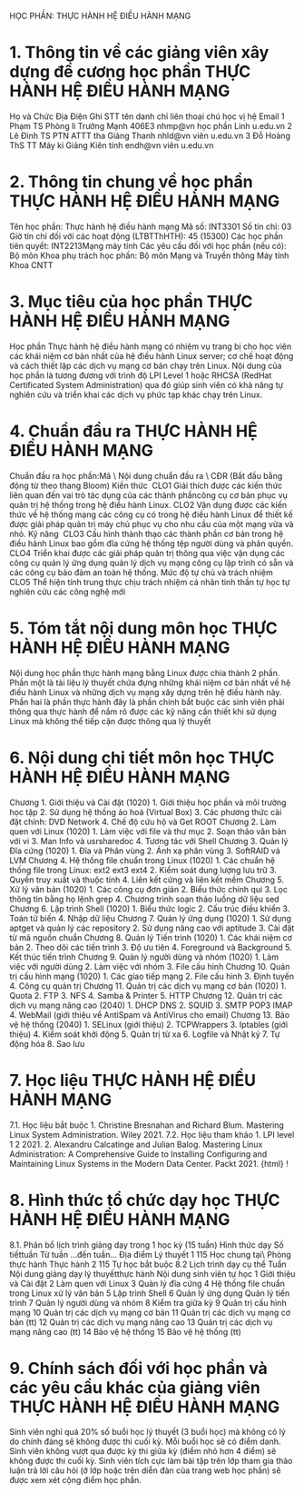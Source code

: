 
HỌC PHẦN: THỰC HÀNH HỆ ĐIỀU HÀNH MẠNG 
# 1. Thông tin về các giảng viên xây dựng đề cương học phần THỰC HÀNH HỆ ĐIỀU HÀNH MẠNG 
Họ và Chức Địa Điện Ghi STT tên danh chỉ liên thoại chú học vị hệ Email 1 Phạm TS Phòng li Trưởng Mạnh 406E3 nhmp\@vn học phần Linh u.edu.vn 2 Lê Đình TS PTN ATTT tha Giảng Thanh nhld\@vn viên u.edu.vn 3 Đỗ Hoàng ThS TT Máy ki Giảng Kiên tính endh\@vn viên u.edu.vn 
# 2. Thông tin chung về học phần THỰC HÀNH HỆ ĐIỀU HÀNH MẠNG 
Tên học phần: Thực hành hệ điều hành mạng Mã số: INT3301 Số tín chỉ: 03 Giờ tín chỉ đối với các hoạt động (LTBTThHTH): 45 (15300) Các học phần tiên quyết: INT2213Mạng máy tính Các yêu cầu đối với học phần (nếu có): Bộ môn Khoa phụ trách học phần: Bộ môn Mạng và Truyền thông Máy tính Khoa CNTT 
# 3. Mục tiêu của học phần THỰC HÀNH HỆ ĐIỀU HÀNH MẠNG 
Học phần Thực hành hệ điều hành mạng có nhiệm vụ trang bị cho học viên các khái niệm cơ bản nhất của hệ điều hành Linux server; cơ chế hoạt động và cách thiết lập các dịch vụ mạng cơ bản chạy trên Linux. Nội dung của học phần là tương đương với trình độ LPI Level 1 hoặc RHCSA (RedHat Certificated System Administration) qua đó giúp sinh viên có khả năng tự nghiên cứu và triển khai các dịch vụ phức tạp khác chạy trên Linux.
# 4. Chuẩn đầu ra THỰC HÀNH HỆ ĐIỀU HÀNH MẠNG 
Chuẩn đầu ra học phần:Mã \ Nội dung chuẩn đầu ra \ CĐR (Bắt đầu bằng động từ theo thang Bloom) Kiến thức  CLO1 Giải thích được các kiến thức liên quan đến vai trò tác dụng của các thành phầncông cụ cơ bản phục vụ quản trị hệ thống trong hệ điều hành Linux. CLO2 Vận dụng được các kiến thức về hệ thống mạng các công cụ có trong hệ điều hành Linux để thiết kế được giải pháp quản trị máy chủ phục vụ cho nhu cầu của một mạng vừa và nhỏ. Kỹ năng  CLO3 Cấu hình thành thạo các thành phần cơ bản trong hệ điều hành Linux bao gồm đĩa cứng hệ thống tệp người dùng và phân quyền. CLO4 Triển khai được các giải pháp quản trị thông qua việc vận dụng các công cụ quản lý ứng dụng quản lý dịch vụ mạng công cụ lập trình có sẵn và các công cụ bảo đảm an toàn hệ thống. Mức độ tự chủ và trách nhiệm  CLO5 Thể hiện tính trung thực chịu trách nhiệm cá nhân tinh thần tự học tự nghiên cứu các công nghệ mới 
# 5. Tóm tắt nội dung môn học THỰC HÀNH HỆ ĐIỀU HÀNH MẠNG 
Nội dung học phần thực hành mạng bằng Linux được chia thành 2 phần. Phần một là tài liệu lý thuyết chứa đựng những khái niệm cơ bản nhất về hệ điều hành Linux và những dịch vụ mạng xây dựng trên hệ điều hành này. Phần hai là phần thực hành đây là phần chính bắt buộc các sinh viên phải thông qua thực hành để nắm rõ được các kỹ năng cần thiết khi sử dụng Linux mà không thể tiếp cận được thông qua lý thuyết
# 6. Nội dung chi tiết môn học THỰC HÀNH HỆ ĐIỀU HÀNH MẠNG 
Chương 1. Giới thiệu và Cài đặt (1020) 1. Giới thiệu học phần và môi trường học tập 2. Sử dụng hệ thống ảo hoá (Virtual Box) 3. Các phương thức cài đặt chính: DVD Network 4. Chế độ cứu hộ và Get ROOT Chương 2. Làm quen với Linux (1020) 1. Làm việc với file và thư mục 2. Soạn thảo văn bản với vi 3. Man Info và usrsharedoc 4. Tương tác với Shell Chương 3. Quản lý Đĩa cứng (1020) 1. Đĩa và Phân vùng 2. Ánh xạ phân vùng 3. SoftRAID và LVM Chương 4. Hệ thống file chuẩn trong Linux (1020) 1. Các chuẩn hệ thống file trong Linux: ext2 ext3 ext4 2. Kiểm soát dung lượng lưu trữ 3. Quyền truy xuất và thuộc tính 4. Liên kết cứng và liên kết mềm Chương 5. Xử lý văn bản (1020) 1. Các công cụ đơn giản 2. Biểu thức chính qui 3. Lọc thông tin bằng họ lệnh grep 4. Chương trình soạn thảo luồng dữ liệu sed Chương 6. Lập trình Shell (1020) 1. Biểu thức logic 2. Cấu trúc điều khiển 3. Toán tử biến 4. Nhập dữ liệu Chương 7. Quản lý ứng dụng (1020) 1. Sử dụng aptget và quản lý các repository 2. Sử dụng nâng cao với aptitude 3. Cài đặt từ mã nguồn chuẩn Chương 8. Quản lý Tiến trình (1020) 1. Các khái niệm cơ bản 2. Theo dõi các tiến trình 3. Độ ưu tiên 4. Foreground và Background 5. Kết thúc tiến trình Chương 9. Quản lý người dùng và nhóm (1020) 1. Làm việc với người dùng 2. Làm việc với nhóm 3. File cấu hình Chương 10. Quản trị cấu hình mạng (1020) 1. Các giao tiếp mạng 2. File cấu hình 3. Định tuyến 4. Công cụ quản trị Chương 11. Quản trị các dịch vụ mạng cơ bản (1020) 1. Quota 2. FTP 3. NFS 4. Samba & Printer 5. HTTP Chương 12. Quản trị các dịch vụ mạng nâng cao (2040) 1. DHCP DNS 2. SQUID 3. SMTP POP3 IMAP 4. WebMail (giới thiệu về AntiSpam và AntiVirus cho email) Chương 13. Bảo vệ hệ thống (2040) 1. SELinux (giới thiệu) 2. TCPWrappers 3. Iptables (giới thiệu) 4. Kiểm soát khởi động 5. Quản trị từ xa 6. Logfile và Nhật ký 7. Tự động hóa 8. Sao lưu 
# 7. Học liệu THỰC HÀNH HỆ ĐIỀU HÀNH MẠNG 
7.1. Học liệu bắt buộc 1. Christine Bresnahan and Richard Blum. Mastering Linux System Administration. Wiley 2021. 7.2. Học liệu tham khảo 1. LPI level 1 2 2021. 2. Alexandru Calcatinge and Julian Balog. Mastering Linux Administration: A Comprehensive Guide to Installing Configuring and Maintaining Linux Systems in the Modern Data Center. Packt 2021. {html}
! 
# 8. Hình thức tổ chức dạy học THỰC HÀNH HỆ ĐIỀU HÀNH MẠNG 
8.1. Phân bổ lịch trình giảng dạy trong 1 học kỳ (15 tuần) Hình thức dạy Số tiếttuần Từ tuần ...đến tuần... Địa điểm Lý thuyết 1 115 Học chung tại\ Phòng thực hành Thực hành 2 115 Tự học bắt buộc 8.2 Lịch trình dạy cụ thể Tuần Nội dung giảng dạy lý thuyếtthực hành Nội dung sinh viên tự học 1 Giới thiệu và Cài đặt 2 Làm quen với Linux 3 Quản lý đĩa cứng 4 Hệ thống file chuẩn trong Linux xử lý văn bản 5 Lập trình Shell 6 Quản lý ứng dụng Quản lý tiến trình 7 Quản lý người dùng và nhóm 8 Kiểm tra giữa kỳ 9 Quản trị cấu hình mạng 10 Quản trị các dịch vụ mạng cơ bản 11 Quản trị các dịch vụ mạng cơ bản (tt) 12 Quản trị các dịch vụ mạng nâng cao 13 Quản trị các dịch vụ mạng nâng cao (tt) 14 Bảo vệ hệ thống 15 Bảo vệ hệ thống (tt) 
# 9. Chính sách đối với học phần và các yêu cầu khác của giảng viên THỰC HÀNH HỆ ĐIỀU HÀNH MẠNG 
Sinh viên nghỉ quá 20% số buổi học lý thuyết (3 buổi học) mà không có lý do chính đáng sẽ không được thi cuối kỳ. Mỗi buổi học sẽ có điểm danh. Sinh viên không vượt qua được kỳ thi giữa kỳ (điểm nhỏ hơn 4 điểm) sẽ không được thi cuối kỳ. Sinh viên tích cực làm bài tập trên lớp tham gia thảo luận trả lời câu hỏi (ở lớp hoặc trên diễn đàn của trang web học phần) sẽ được xem xét cộng điểm học phần. 
